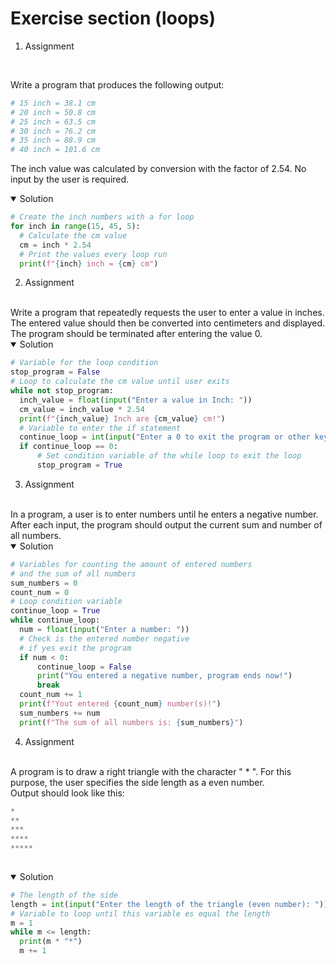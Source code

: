 # Exercise section (loops)

1. Assignment
<br>

Write a program that produces the following output:

```python
# 15 inch = 38.1 cm
# 20 inch = 50.8 cm
# 25 inch = 63.5 cm
# 30 inch = 76.2 cm
# 35 inch = 88.9 cm
# 40 inch = 101.6 cm
```

The inch value was calculated by conversion with the factor of 2.54. No input by the user is required.

<details open>
<summary>Solution</summary>

  ```python
  # Create the inch numbers with a for loop
for inch in range(15, 45, 5):
    # Calculate the cm value
    cm = inch * 2.54
    # Print the values every loop run
    print(f"{inch} inch = {cm} cm")
 ``` 
  
</details>

2. Assignment
<br>
Write a program that repeatedly requests the user to enter a value in inches. The entered value should then be converted into centimeters and displayed. The program should be terminated after entering the value 0.

<details open>
<summary>Solution</summary>

  ```python
# Variable for the loop condition
stop_program = False
# Loop to calculate the cm value until user exits
while not stop_program:
    inch_value = float(input("Enter a value in Inch: "))
    cm_value = inch_value * 2.54
    print(f"{inch_value} Inch are {cm_value} cm!")
    # Variable to enter the if statement
    continue_loop = int(input("Enter a 0 to exit the program or other key to continue: "))
    if continue_loop == 0:
        # Set condition variable of the while loop to exit the loop
        stop_program = True

 ``` 
  
</details>

3. Assignment
<br>
In a program, a user is to enter numbers until he enters a negative number. After each input, the program should output the current sum and number of all numbers.


<details open>
<summary>Solution</summary>

  ```python
# Variables for counting the amount of entered numbers
# and the sum of all numbers
sum_numbers = 0
count_num = 0
# Loop condition variable
continue_loop = True
while continue_loop:
    num = float(input("Enter a number: "))
    # Check is the entered number negative
    # if yes exit the program
    if num < 0:
        continue_loop = False
        print("You entered a negative number, program ends now!")
        break
    count_num += 1
    print(f"Yout entered {count_num} number(s)!")
    sum_numbers += num
    print(f"The sum of all numbers is: {sum_numbers}")

 ``` 
  
</details>

  
4. Assignment
<br>
A program is to draw a right triangle with the character " * ". For this purpose, the user specifies the side length as a even number. <br>
Output should look like this:

```python
*
**
***
****
*****  
  
```
  
  
<details open>
<summary>Solution</summary>

  ```python
# The length of the side
length = int(input("Enter the length of the triangle (even number): "))
# Variable to loop until this variable es equal the length
m = 1
while m <= length:
    print(m * "*")
    m += 1

 ``` 
  
</details>
